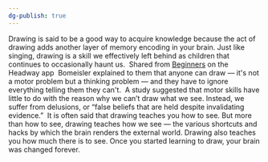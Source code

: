 ```yaml
---
dg-publish: true
---
```


Drawing is said to be a good way to acquire knowledge because the act of drawing adds another layer of memory encoding in your brain. Just like singing, drawing is a skill we effectively left behind as children that continues to occasionally haunt us.
​
Shared from [Beginners](https://headway.onelink.me/9USK?pid=app_referral&af_web_dp=https%3A%2F%2Fweb.get-headway.com%2Fbook%2Fbeginners&c=highlight&af_siteid=summary_text) on the Headway app
​
Bomeisler explained to them that anyone can draw — it's not a motor problem but a thinking problem — and they have to ignore everything telling them they can't.
​
A study suggested that motor skills have little to do with the reason why we can’t draw what we see. Instead, we suffer from delusions, or “false beliefs that are held despite invalidating evidence.”
​
It is often said that drawing teaches you how to see. But more than how to see, drawing teaches how we see — the various shortcuts and hacks by which the brain renders the external world. Drawing also teaches you how much there is to see. Once you started learning to draw, your brain was changed forever.